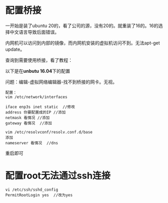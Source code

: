 # 配置桥接

一开始是装了ubuntu 20的，看了公司的源，没有20的。就重装了16的。16的选择中文语言导致后面错误。

内网机可以访问到内部的镜像，而内网机安装的虚拟机访问不到。无法apt-get update。

查询到需要使用桥接，看了教程：

以下是在**unbutu 16.04**下的配置

问题：编辑-虚拟网络编辑器-找不到桥接的网卡。无视。

```shell
配置：
vim /etc/network/interfaces

iface enp3s inet static  //修改
address 你要配置成的IP //添加
netmask 看情况 //添加
gateway 看情况  //添加

vim /etc/resolvconf/resolv.conf.d/base
添加
nameserver 看情况  //dns

```

重启即可

# 配置root无法通过ssh连接

```shell
vi /etc/ssh/sshd_config
PermitRootLogin yes  //改为yes
```

